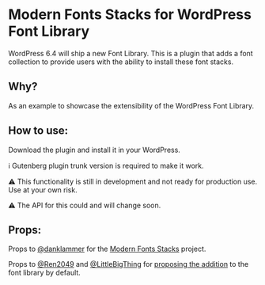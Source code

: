 # Modern Fonts Stacks for WordPress Font Library
WordPress 6.4 will ship a new Font Library.
This is a plugin that adds a font collection to provide users with the ability to install these font stacks.

## Why?
As an example to showcase the extensibility of the WordPress Font Library.

## How to use:
Download the plugin and install it in your WordPress.

ℹ️ Gutenberg plugin trunk version is required to make it work.

⚠️ This functionality is still in development and not ready for production use. Use at your own risk.

⚠️ The API for this could and will change soon.

## Props:
Props to [@danklammer](https://github.com/danklammer) for the [Modern Fonts Stacks](https://modernfontstacks.com/) project.

Props to [@Ren2049](https://github.com/Ren2049) and [@LittleBigThing](https://github.com/LittleBigThing) for [proposing the addition](https://github.com/WordPress/gutenberg/issues/54186) to the font library by default.
